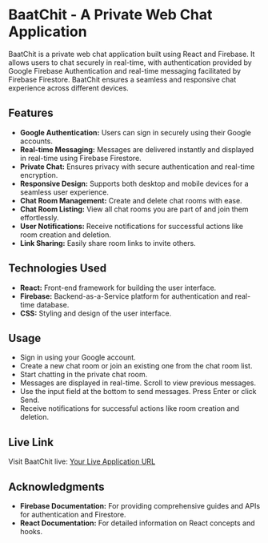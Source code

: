 # BaatChit - A Private Web Chat Application

BaatChit is a private web chat application built using React and Firebase. It allows users to chat securely in real-time, with authentication provided by Google Firebase Authentication and real-time messaging facilitated by Firebase Firestore. BaatChit ensures a seamless and responsive chat experience across different devices.

## Features

- **Google Authentication:** Users can sign in securely using their Google accounts.
- **Real-time Messaging:** Messages are delivered instantly and displayed in real-time using Firebase Firestore.
- **Private Chat:** Ensures privacy with secure authentication and real-time encryption.
- **Responsive Design:** Supports both desktop and mobile devices for a seamless user experience.
- **Chat Room Management:** Create and delete chat rooms with ease.
- **Chat Room Listing:** View all chat rooms you are part of and join them effortlessly.
- **User Notifications:** Receive notifications for successful actions like room creation and deletion.
- **Link Sharing:** Easily share room links to invite others.

## Technologies Used

- **React:** Front-end framework for building the user interface.
- **Firebase:** Backend-as-a-Service platform for authentication and real-time database.
- **CSS:** Styling and design of the user interface.

## Usage

- Sign in using your Google account.
- Create a new chat room or join an existing one from the chat room list.
- Start chatting in the private chat room.
- Messages are displayed in real-time. Scroll to view previous messages.
- Use the input field at the bottom to send messages. Press Enter or click Send.
- Receive notifications for successful actions like room creation and deletion.

## Live Link

Visit BaatChit live: [Your Live Application URL](https://baatchit-app.vercel.app/)

## Acknowledgments

- **Firebase Documentation:** For providing comprehensive guides and APIs for authentication and Firestore.
- **React Documentation:** For detailed information on React concepts and hooks.
